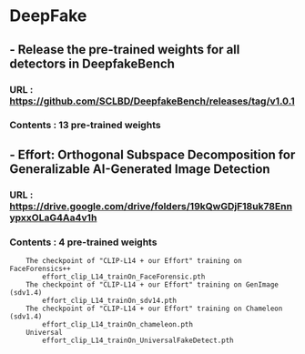 # DeepFake
## - Release the pre-trained weights for all detectors in DeepfakeBench
### URL : https://github.com/SCLBD/DeepfakeBench/releases/tag/v1.0.1
### Contents : 13 pre-trained weights

## - Effort: Orthogonal Subspace Decomposition for Generalizable AI-Generated Image Detection
### URL : https://drive.google.com/drive/folders/19kQwGDjF18uk78EnnypxxOLaG4Aa4v1h
### Contents : 4 pre-trained weights

		The checkpoint of "CLIP-L14 + our Effort" training on FaceForensics++
			effort_clip_L14_trainOn_FaceForensic.pth
		The checkpoint of "CLIP-L14 + our Effort" training on GenImage (sdv1.4)
			effort_clip_L14_trainOn_sdv14.pth
		The checkpoint of "CLIP-L14 + our Effort" training on Chameleon (sdv1.4)
			effort_clip_L14_trainOn_chameleon.pth
		Universal
			effort_clip_L14_trainOn_UniversalFakeDetect.pth
